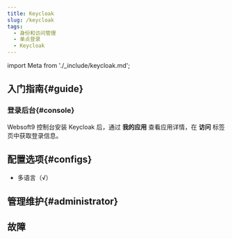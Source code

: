 ```yaml
---
title: Keycloak
slug: /keycloak
tags:
  - 身份和访问管理
  - 单点登录
  - Keycloak
---
```


import Meta from './_include/keycloak.md';

<Meta name="meta" />

## 入门指南{#guide} 

### 登录后台{#console}

Websoft9 控制台安装 Keycloak 后，通过 **我的应用** 查看应用详情，在 **访问** 标签页中获取登录信息。  

## 配置选项{#configs}

- 多语言（√）

## 管理维护{#administrator}

## 故障